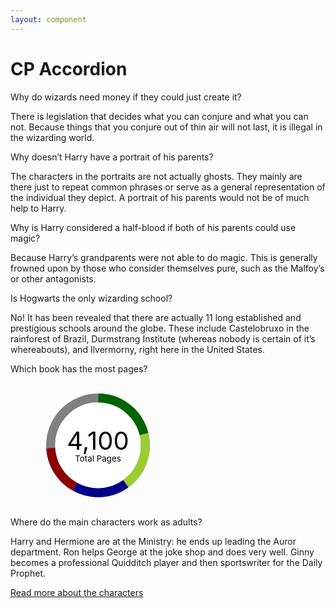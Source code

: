 ```yaml
---
layout: component
---
```


<style>
  cp-accordion:not([defined]) {
    display: block;
    opacity: 0;
    transition: opacity 0.3s ease-in-out;
  }

  .main-content cp-accordion-heading h2 {
    margin-bottom: 0;
  }

.sr-only {
  position: absolute;
	width: 1px;
	height: 1px;
	margin: -1px;
	padding: 0;
	overflow: hidden;
	clip: rect(0,0,0,0);
	border: 0;
}
  .cp-chart.cp-chart-xs {
  width: 70px;
  height: 70px;
}
.cp-chart.cp-chart-sm {
  width: 100px;
  height: 100px;
}
.cp-chart.cp-chart-md {
  width: 200px;
  height: 200px;
}
.cp-chart.cp-chart-lg {
  width: 400px;
  height: 400px;
}
.cp-chart.cp-chart-xl {
  width: 600px;
  height: 600px;
}

.cp-chart-donut .cp-chart-ring {
  stroke: grey;
  stroke-width: 3;
  fill: transparent;
}
.cp-chart-donut .cp-chart-segment {
  stroke: grey;
  stroke-width: 3;
  fill: transparent;
}
.cp-chart-donut .cp-chart-segment.cp-chart-segment-fuschia, .cp-chart-donut .cp-chart-segment.cp-chart-segment-1 {
  stroke: pink;
}
.cp-chart-donut .cp-chart-segment.cp-chart-segment-violet, .cp-chart-donut .cp-chart-segment.cp-chart-segment-2 {
  stroke: violet;
}
.cp-chart-donut .cp-chart-segment.cp-chart-segment-lavender, .cp-chart-donut .cp-chart-segment.cp-chart-segment-3 {
  stroke: purple;
}
.cp-chart-donut .cp-chart-segment.cp-chart-segment-ocean, .cp-chart-donut .cp-chart-segment.cp-chart-segment-4 {
  stroke: darkblue;
}
.cp-chart-donut .cp-chart-segment.cp-chart-segment-teal, .cp-chart-donut .cp-chart-segment.cp-chart-segment-5 {
  stroke: teal;
}
.cp-chart-donut .cp-chart-segment.cp-chart-segment-moss, .cp-chart-donut .cp-chart-segment.cp-chart-segment-6 {
  stroke: darkgreen;
}
.cp-chart-donut .cp-chart-segment.cp-chart-segment-clover, .cp-chart-donut .cp-chart-segment.cp-chart-segment-7 {
  stroke: lightgreen;
}
.cp-chart-donut .cp-chart-segment.cp-chart-segment-lime, .cp-chart-donut .cp-chart-segment.cp-chart-segment-8 {
  stroke: lime;
}
.cp-chart-donut .cp-chart-segment.cp-chart-segment-lemon-lime, .cp-chart-donut .cp-chart-segment.cp-chart-segment-9 {
  stroke: yellowgreen;
}
.cp-chart-donut .cp-chart-segment.cp-chart-segment-lemon, .cp-chart-donut .cp-chart-segment.cp-chart-segment-10 {
  stroke: yellow;
}
.cp-chart-donut .cp-chart-segment.cp-chart-segment-shark, .cp-chart-donut .cp-chart-segment.cp-chart-segment-11 {
  stroke: grey;
}
.cp-chart-donut .cp-chart-segment.cp-chart-segment-dash-blue {
  stroke: blue;
}
.cp-chart-donut .cp-chart-segment.cp-chart-segment-dash-yellow {
  stroke: gold;
}
.cp-chart-donut .cp-chart-segment.cp-chart-segment-dash-red {
  stroke: red;
}
.cp-chart-donut .cp-chart-segment.cp-chart-segment-grey, .cp-chart-donut .cp-chart-segment.cp-chart-segment-gray {
  stroke: darkgray;
}
.cp-chart-donut .cp-chart-segment.cp-chart-segment-blue {
  stroke: darkblue;
}
.cp-chart-donut .cp-chart-segment.cp-chart-segment-yellow {
  stroke: orange;
}
.cp-chart-donut .cp-chart-segment.cp-chart-segment-red {
  stroke: darkred;
}
.cp-chart-donut .cp-chart-hole {
  fill: #fff;
}

.cp-chart-text {
  fill: #000;
}
.cp-chart-text.cp-chart-text-inside {
  transform: translateY(0.25em);
}
.cp-chart-text.cp-chart-text-inside .cp-chart-number {
  font-size: 0.6em;
  line-height: 1;
  font-weight: 400;
  text-anchor: middle;
  transform: translateY(-0.25em);
}
.cp-chart-text.cp-chart-text-inside .cp-chart-label {
  font-size: 0.2em;
  text-anchor: middle;
  transform: translateY(0.7em);
}

.cp-figure-w-key {
  margin-left: -15px;
  padding-right: -15px;
  display: flex;
  justify-content: space-around;
  flex-direction: column;
}
@media (max-width: 768px) {
  .cp-figure-w-key {
    flex-direction: row;
  }
}
.cp-figure-w-key .cp-figure-content,
.cp-figure-w-key .cp-figure-key {
  flex: 1;
  padding-left: 30px / 2;
  padding-right: 30px / 2;
  align-self: center;
}
.cp-figure-w-key .cp-figure-key {
  min-width: calc(8 / 12);
}
.cp-figure-w-key .cp-figure-key [class*="shape-"] {
  margin-right: 6px;
}

.list-stat,
.stat-block {
  position: relative;
  margin: 0 0 15px;
  display: flex;
  flex-direction: column;
}
.list-stat dt,
.list-stat .list-stat-heading,
.list-stat .stat-block-heading,
.stat-block dt,
.stat-block .list-stat-heading,
.stat-block .stat-block-heading {
  font-weight: normal;
  font-size: 0.875em;
  line-height: 1em;
  width: 100%;
}
.list-stat dd,
.list-stat .list-stat-desc,
.list-stat .stat-block-desc,
.stat-block dd,
.stat-block .list-stat-desc,
.stat-block .stat-block-desc {
  margin-bottom: 0.125rem;
  font-size: 2em;
  line-height: 1em;
  order: -1;
}
.list-stat.list-stat-centered, .list-stat.stat-block-centered,
.stat-block.list-stat-centered,
.stat-block.stat-block-centered {
  text-align: center;
}

.cp-clock {
  margin: 0;
  display: flex;
  flex-direction: row;
  flex-wrap: wrap;
}
.cp-clock .cp-clock-group {
  margin: 0 15px 1em 0;
  display: flex;
  flex-direction: column;
}
.cp-clock .cp-clock-value {
  display: block;
  font-size: 2em;
  line-height: 1em;
}
.cp-clock .cp-clock-label {
  font-size: 0.875em;
  line-height: 1em;
}

</style>
<noscript>
  <style>
    cp-accordion:not([defined]) {
      opacity: 1;
    }
  </style>
</noscript>

# CP Accordion

<script>require(['/assets/node_modules/@rhelements/cp-accordion/cp-accordion.compiled.js'])</script>

<cp-accordion>
  <cp-accordion-heading>Why do wizards need money if they could just create it?</cp-accordion-heading>
  <cp-accordion-panel>
    <p>There is legislation that decides what you can conjure and what you can not. Because things that you conjure out of thin air will not last, it is illegal in the wizarding world.</p>
  </cp-accordion-panel>
  <cp-accordion-heading>Why doesn’t Harry have a portrait of his parents?</cp-accordion-heading>
  <cp-accordion-panel>
    <p>The characters in the portraits are not actually ghosts. They mainly are there just to repeat common phrases or serve as a general representation of the individual they depict. A portrait of his parents would not be of much help to Harry.</p>
  </cp-accordion-panel>
  <cp-accordion-heading>Why is Harry considered a half-blood if both of his parents could use magic?</cp-accordion-heading>
  <cp-accordion-panel>
    <p>Because Harry’s grandparents were not able to do magic. This is generally frowned upon by those who consider themselves pure, such as the Malfoy’s or other antagonists.</p>
  </cp-accordion-panel>
  <cp-accordion-heading>Is Hogwarts the only wizarding school?</cp-accordion-heading>
  <cp-accordion-panel>
    <p>No! It has been revealed that there are actually 11 long established and prestigious schools around the globe. These include Castelobruxo in the rainforest of Brazil, Durmstrang Institute (whereas nobody is certain of it’s whereabouts), and Ilvermorny, right here in the United States.</p>
  </cp-accordion-panel>
  <cp-accordion-heading>Which book has the most pages?</cp-accordion-heading>
  <cp-accordion-panel>
  <figure class="cp-figure">
<svg width="100%" height="100%" viewBox="0 0 42 42" class="cp-chart cp-chart-md" aria-labelledby="hp-books-title hp-books-desc" role="img">
  <title id="hp-books-title">Number of pages in Harry Potter books</title>
  <desc id="hp-books-desc">Donut chart showing the top 4 books with the most amount of pages. There are 4100 pages out of all 7 books. Book 5 takes up 21 percent, book 7 takes up 19 percent, book 4 takes up 18%, book 6 takes up 16 percent, and the remaining 3 books take up 24% of the total.</desc>
  <g class="cp-chart-donut">
    <circle class="cp-chart-hole" cx="21" cy="21" r="15.91549430918954" fill="#fff" role="presentation"></circle>
    <circle class="cp-chart-ring" cx="21" cy="21" r="15.91549430918954" fill="transparent" stroke="#d2d3d4" stroke-width="3" role="presentation"></circle>
    <circle class="cp-chart-segment cp-chart-segment-moss" cx="21" cy="21" r="15.91549430918954" stroke-dasharray="21 79" stroke-dashoffset="25" aria-labelledby="donut-segment-1-title donut-segment-1-desc" aria-describedby="donut-segment-1-desc">
      <title id="donut-segment-1-title">Book 5</title>
      <desc id="donut-segment-1-desc">Segment 1 spanning 21% of the whole, which is 870 pages out of 4100 total.</desc>
    </circle>
    <circle class="cp-chart-segment cp-chart-segment-lemon-lime" cx="21" cy="21" r="15.91549430918954" stroke-dasharray="19 81" stroke-dashoffset="104" aria-describedby="donut-segment-2-desc">
      <title id="donut-segment-2-title">Book 7</title>
      <desc id="donut-segment-2-desc">Segment 2 spanning 19% of the whole, which is 759 pages out of 4100 total.</desc>
    </circle>
    <circle class="cp-chart-segment cp-chart-segment-blue" cx="21" cy="21" r="15.91549430918954" stroke-dasharray="18 82" stroke-dashoffset="85" aria-describedby="donut-segment-3-desc">
      <title id="donut-segment-3-title">Book 4</title>
      <desc id="donut-segment-3-desc">Segment 3 spanning 18% of the whole, which is 734 pages out of 4100 total.</desc>
    </circle>
    <circle class="cp-chart-segment cp-chart-segment-red" cx="21" cy="21" r="15.91549430918954" stroke-dasharray="16 84" stroke-dashoffset="67" aria-describedby="donut-segment-4-desc">
      <title id="donut-segment-4-title">Book 6</title>
      <desc id="donut-segment-4-desc">Segment 4 spanning 16% of the whole, which is 652 pages out of 4100 total.</desc>
    </circle>
  </g>
  <g class="cp-chart-text cp-chart-text-inside">
    <text x="50%" y="50%" class="cp-chart-number">
      4,100
    </text>
    <text x="50%" y="50%" class="cp-chart-label">
      Total Pages
    </text>
  </g>
</svg>
<figcaption class="sr-only">
  Donut chart showing the top 4 books with the most amount of pages. There are 4100 pages out of all 7 books. Book 5 takes up 21 percent, book 7 takes up 19 percent, book 4 takes up 18%, book 6 takes up 16 percent, and the remaining 3 books take up 24% of the total.
</figcaption>
</figure>
  </cp-accordion-panel>
  <cp-accordion-heading>Where do the main characters work as adults?</cp-accordion-heading>
  <cp-accordion-panel>
    <p>Harry and Hermione are at the Ministry: he ends up leading the Auror department. Ron helps George at the joke shop and does very well. Ginny becomes a professional Quidditch player and then sportswriter for the Daily Prophet.</p>
    <a href="https://www.pottermore.com/collection/characters" target="blank">Read more about the characters</a>
  </cp-accordion-panel>
</cp-accordion>
